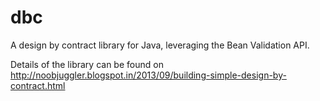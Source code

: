 dbc
===

A design by contract library for Java, leveraging the Bean Validation API.

Details of the library can be found on http://noobjuggler.blogspot.in/2013/09/building-simple-design-by-contract.html
